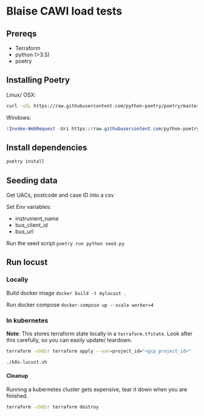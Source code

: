 # Blaise CAWI load tests

## Prereqs

- Terraform
- python (>3.5)
- poetry

## Installing Poetry

Linux/ OSX:

```bash
curl -sSL https://raw.githubusercontent.com/python-poetry/poetry/master/get-poetry.py | python -
```

Windows:

```powershell
(Invoke-WebRequest -Uri https://raw.githubusercontent.com/python-poetry/poetry/master/get-poetry.py -UseBasicParsing).Content | python -
```

## Install dependencies

```sh
poetry install
```

## Seeding data

Get UACs, postcode and case ID into a csv

Set Env variables:

- instrument_name
- bus_client_id
- bus_url

Run the seed script
`poetry run python seed.py`

## Run locust

### Locally

Build docker image
`docker build -t mylocust .`

Run docker compose
`docker-compose up --scale worker=4`

### In kubernetes

**Note**: This stores terraform state locally in a `terraform.tfstate`. Look after this carefully, so you can easily update/ teardown.

```sh
terraform -chdir terraform apply --var=project_id="<gcp_project_id>"

./k8s-lucust.sh
```

#### Cleanup

Running a kubernetes cluster gets expensive, tear it down when you are finished.

```sh
terraform -chdir terraform destroy
```
